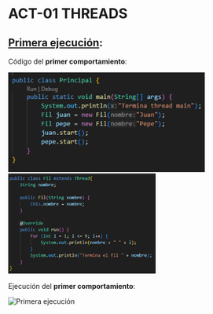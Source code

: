 # ACT-01 THREADS

## <u>Primera ejecución</u>:

Código del **primer comportamiento**:

<div>
  <img src="Main_1.png" alt="Main primera ejecución" width="400"> 
  <img src="Hilo_1.png" alt="Hilo primera ejecución" width="300">
</div>

Ejecución del **primer comportamiento**:

<div>
  <img src="Ejecución_1.png" alt="Primera ejecución" width="200">
</div>
